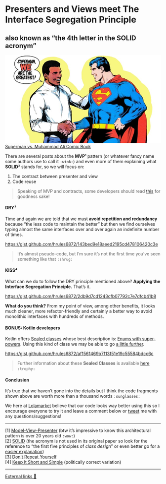 # Presenters and Views meet The Interface Segregation Principle
## also known as “the 4th letter in the SOLID acronym”

![](art/1.jpeg)<span class="figcaption_hack">[Superman vs. Muhammad Ali Comic Book](https://en.wikipedia.org/wiki/Superman_vs._Muhammad_Ali)</span>

There are several posts about the **MVP**¹ pattern (or whatever fancy name some authors use to call it `:wink:`) and even more of them explaining what **SOLID**² stands for, so we will focus on:

1.  The contract between presenter and view
1.  Code reuse

> Speaking of MVP and contracts, some developers should read [this](http://blog.karumi.com/interfaces-for-presenters-in-mvp-are-a-waste-of-time/) for goodness sake!

#### DRY³

Time and again we are told that we must **avoid repetition and redundancy** because “the less code to maintain the better” but then we find ourselves typing almost the same interfaces over and over again an indefinite number of times.

https://gist.github.com/hrules6872/143bed9e18aeed2195cd478106420c3e

> It’s almost pseudo-code, but I’m sure it’s not the first time you’ve seen something like that `:shrug:`

#### KISS⁴

What can we do to follow the DRY principle mentioned above? **Applying the Interface Segregation Principle.** That’s it.

https://gist.github.com/hrules6872/2db9d7cd1243cfb07792c7e7dfcb41b8

**What do you think?** From my point of view, among other benefits, it looks much cleaner, more refactor-friendly and certainly a better way to avoid monolithic interfaces with hundreds of methods.

#### BONUS: Kotlin developers

Kotlin offers [Sealed classes](https://kotlinlang.org/docs/reference/sealed-classes.html) whose best description is: [Enums with super-powers](https://antonioleiva.com/sealed-classes-kotlin/). Using this kind of class we may be able to go [a little further](https://imgflip.com/i/29qsz7).

https://gist.github.com/hrules6872/af1561469b7f13f51e19c55584bdcc6c

> Further information about these **Sealed Classes** is available [here](https://medium.com/@hector6872/sealed-class-with-love-e554063aa9c6) `:trophy:`

#### Conclusion

It’s true that we haven’t gone into the details but I think the code fragments shown above are worth more than a thousand words `:sunglasses:`

We here at [Lolamarket](https://lolamarket.com/tienda) believe that our code looks way better using this so I encourage everyone to try it and leave a comment below or [tweet](https://twitter.com/hector6872) me with any questions/suggestions!

*****

[1] [Model-View-Presenter](https://en.wikipedia.org/wiki/Modelâviewâpresenter) (btw it’s impressive to know this architectural pattern is over 20 years old `:wow:`)<br> [2] [SOLID](http://butunclebob.com/ArticleS.UncleBob.PrinciplesOfOod) (the acronym is not used in its original paper so look for the reference to “the first five principles of *class design*” or even better go for a [easier explanation](http://lmgtfy.com/?q=solid+design+principles))<br> [3] [Don’t Repeat Yourself](https://en.wikipedia.org/wiki/Don't_repeat_yourself) <br> [4] [Keep It Short and Simple](https://en.wikipedia.org/wiki/KISS_principle) (politically correct variation)

*****

[External links 👀](https://gist.github.com/hrules6872/00362163fe92e0d92e1e2d1d1fcacd84)